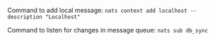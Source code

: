 Command to add local message: `nats context add localhost --description "Localhost"`

Command to listen for changes in message queue: `nats sub db_sync`

